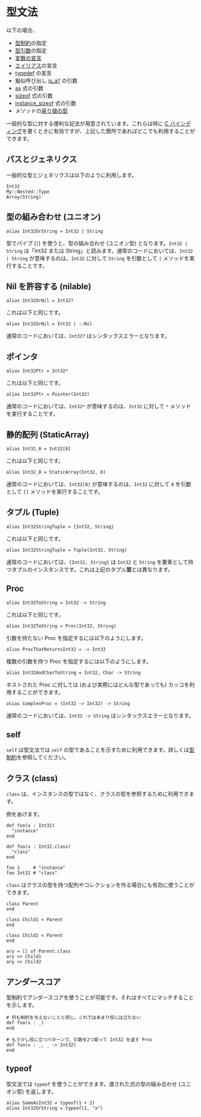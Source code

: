 # 型文法

以下の場合、

* [型制約](type_restrictions.html)の指定
* [型引数](generics.html)の指定
* [変数の宣言](declare_var.html)
* [エイリアス](alias.html)の宣言
* [typedef](c_bindings/type.html) の宣言
* 擬似呼び出し [is_a?](is_a.html) の引数
* [as](as.html) 式の引数
* [sizeof](sizeof.html) 式の引数
* [instance_sizeof](instance_sizeof.html) 式の引数
* メソッドの[戻り値の型](return_types.html)

一般的な型に対する便利な記法が用意されています。これらは特に [C バインディング](c_bindings/index.html)を書くときに有効ですが、上記した箇所であればどこでも利用することができます。

## パスとジェネリクス

一般的な型とジェネリクスは以下のように利用します。

```crystal
Int32
My::Nested::Type
Array(String)
```

## 型の組み合わせ (ユニオン)

```crystal
alias Int32OrString = Int32 | String
```

型でパイプ (`|`) を使うと、型の組み合わせ (ユニオン型) となります。`Int32 | String` は「Int32 または String」と読みます。通常のコードにおいては、`Int32 | String` が意味するのは、`Int32` に対して `String` を引数として `|` メソッドを実行することです。

## Nil を許容する (nilable)

```crystal
alias Int32OrNil = Int32?
```

これは以下と同じです。

```crystal
alias Int32OrNil = Int32 | ::Nil
```

通常のコードにおいては、`Int32?` はシンタックスエラーとなります。

## ポインタ

```crystal
alias Int32Ptr = Int32*
```

これは以下と同じです。

```crystal
alias Int32Ptr = Pointer(Int32)
```

通常のコードにおいては、`Int32*` が意味するのは、`Int32` に対して `*` メソッドを実行することです。

## 静的配列 (StaticArray)

```crystal
alias Int32_8 = Int32[8]
```

これは以下と同じです。

```crystal
alias Int32_8 = StaticArray(Int32, 8)
```

通常のコードにおいては、`Int32[8]` が意味するのは、`Int32` に対して `8` を引数として `[]` メソッドを実行することです。

## タプル (Tuple)

```crystal
alias Int32StringTuple = {Int32, String}
```

これは以下と同じです。

```crystal
alias Int32StringTuple = Tuple(Int32, String)
```

通常のコードにおいては、`{Int32, String}` は `Int32` と `String` を要素として持つタプルのインスタンスです。これは上記のタプル**型**とは異なります。

## Proc

```crystal
alias Int32ToString = Int32 -> String
```

これは以下と同じです。

```crystal
alias Int32ToString = Proc(Int32, String)
```

引数を持たない Proc を指定するには以下のようにします。

```crystal
alias ProcThatReturnsInt32 = -> Int32
```

複数の引数を持つ Proc を指定するには以下のようにします。

```crystal
alias Int32AndCharToString = Int32, Char -> String
```

ネストされた Proc に対しては (および実際にはどんな型であっても) カッコを利用することができます。

```crystal
alias ComplexProc = (Int32 -> Int32) -> String
```

通常のコードにおいては、`Int32 -> String` はシンタックスエラーとなります。

## self

`self` は型文法では `self` の型であることを示すために利用できます。詳しくは[型制約](type_restrictions.html)を参照してください。

## クラス (class)

`class` は、インスタンスの型ではなく、クラスの型を参照するために利用できます。

例をあげます。

```crystal
def foo(x : Int32)
  "instance"
end

def foo(x : Int32.class)
  "class"
end

foo 1     # "instance"
foo Int32 # "class"
```

`class` はクラスの型を持つ配列やコレクションを作る場合にも有効に使うことができます。

```crystal
class Parent
end

class Child1 < Parent
end

class Child2 < Parent
end

ary = [] of Parent.class
ary << Child1
ary << Child2
```

## アンダースコア

型制約でアンダースコアを使うことが可能です。それはすべてにマッチすることを示します。

```crystal
# 何も制約を与えないことと同じ。これではあまり役には立たない
def foo(x : _)
end

# もう少し役に立つパターンで、引数を2つ取って Int32 を返す Proc
def foo(x : _, _ -> Int32)
end
```

## typeof

型文法では `typeof` を使うことができます。渡された式の型の組み合わせ (ユニオン型) を返します。

```crystal
alias SameAsInt32 = typeof(1 + 2)
alias Int32OrString = typeof(1, "a")
```
